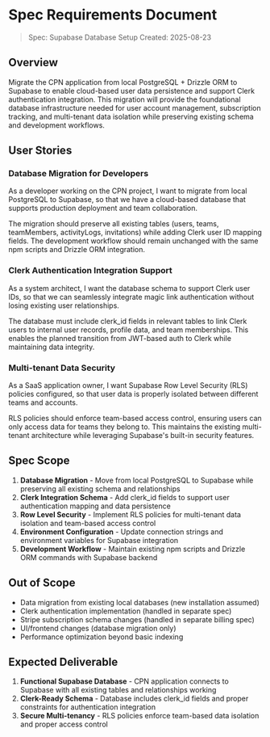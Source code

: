 # Spec Requirements Document

> Spec: Supabase Database Setup
> Created: 2025-08-23

## Overview

Migrate the CPN application from local PostgreSQL + Drizzle ORM to Supabase to enable cloud-based user data persistence and support Clerk authentication integration. This migration will provide the foundational database infrastructure needed for user account management, subscription tracking, and multi-tenant data isolation while preserving existing schema and development workflows.

## User Stories

### Database Migration for Developers
As a developer working on the CPN project, I want to migrate from local PostgreSQL to Supabase, so that we have a cloud-based database that supports production deployment and team collaboration.

The migration should preserve all existing tables (users, teams, teamMembers, activityLogs, invitations) while adding Clerk user ID mapping fields. The development workflow should remain unchanged with the same npm scripts and Drizzle ORM integration.

### Clerk Authentication Integration Support
As a system architect, I want the database schema to support Clerk user IDs, so that we can seamlessly integrate magic link authentication without losing existing user relationships.

The database must include clerk_id fields in relevant tables to link Clerk users to internal user records, profile data, and team memberships. This enables the planned transition from JWT-based auth to Clerk while maintaining data integrity.

### Multi-tenant Data Security
As a SaaS application owner, I want Supabase Row Level Security (RLS) policies configured, so that user data is properly isolated between different teams and accounts.

RLS policies should enforce team-based access control, ensuring users can only access data for teams they belong to. This maintains the existing multi-tenant architecture while leveraging Supabase's built-in security features.

## Spec Scope

1. **Database Migration** - Move from local PostgreSQL to Supabase while preserving all existing schema and relationships
2. **Clerk Integration Schema** - Add clerk_id fields to support user authentication mapping and data persistence
3. **Row Level Security** - Implement RLS policies for multi-tenant data isolation and team-based access control
4. **Environment Configuration** - Update connection strings and environment variables for Supabase integration
5. **Development Workflow** - Maintain existing npm scripts and Drizzle ORM commands with Supabase backend

## Out of Scope

- Data migration from existing local databases (new installation assumed)
- Clerk authentication implementation (handled in separate spec)
- Stripe subscription schema changes (handled in separate billing spec)
- UI/frontend changes (database migration only)
- Performance optimization beyond basic indexing

## Expected Deliverable

1. **Functional Supabase Database** - CPN application connects to Supabase with all existing tables and relationships working
2. **Clerk-Ready Schema** - Database includes clerk_id fields and proper constraints for authentication integration
3. **Secure Multi-tenancy** - RLS policies enforce team-based data isolation and proper access control